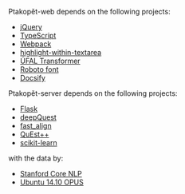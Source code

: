 Ptakopět-web depends on the following projects:
- [jQuery](https://jquery.com/)
- [TypeScript](https://www.typescriptlang.org/)
- [Webpack](https://webpack.js.org/)
- [highlight-within-textarea](https://github.com/zouharvi/highlight-within-textarea)
- [ÚFAL Transformer](https://lindat.mff.cuni.cz/services/transformer/)
- [Roboto font](https://fonts.google.com/specimen/Roboto)
- [Docsify](https://docsify.js.org/)

Ptakopět-server depends on the following projects:
- [Flask](https://palletsprojects.com/p/flask/)
- [deepQuest](https://github.com/sheffieldnlp/deepQuest/)
- [fast_align](https://github.com/zouharvi/fast_align)
- [QuEst++](http://github.com/zouharvi/questplusplus)
- [scikit-learn](https://scikit-learn.org/stable/)

with the data by:
- [Stanford Core NLP](https://stanfordnlp.github.io/CoreNLP/)
- [Ubuntu 14.10 OPUS](http://opus.nlpl.eu/Ubuntu-v14.10.php)